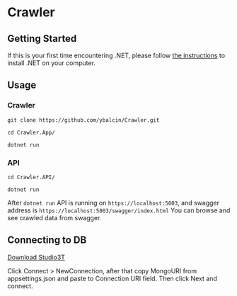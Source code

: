# Crawler

## Getting Started

If this is your first time encountering .NET, please follow [the instructions](https://dotnet.microsoft.com/en-us/download) to
install .NET on your computer.

## Usage

### Crawler
```shell
git clone https://github.com/ybalcin/Crawler.git

cd Crawler.App/

dotnet run
```

### API
```shell
cd Crawler.API/

dotnet run
```

After `dotnet run` API is running on `https://localhost:5003`, and swagger address is `https://localhost:5003/swagger/index.html`
You can browse and see crawled data from swagger.

## Connecting to DB

[Download Studio3T](https://studio3t.com/download/)

Click Connect > NewConnection, after that copy MongoURI from appsettings.json and paste to Connection URI field. 
Then click Next and connect.